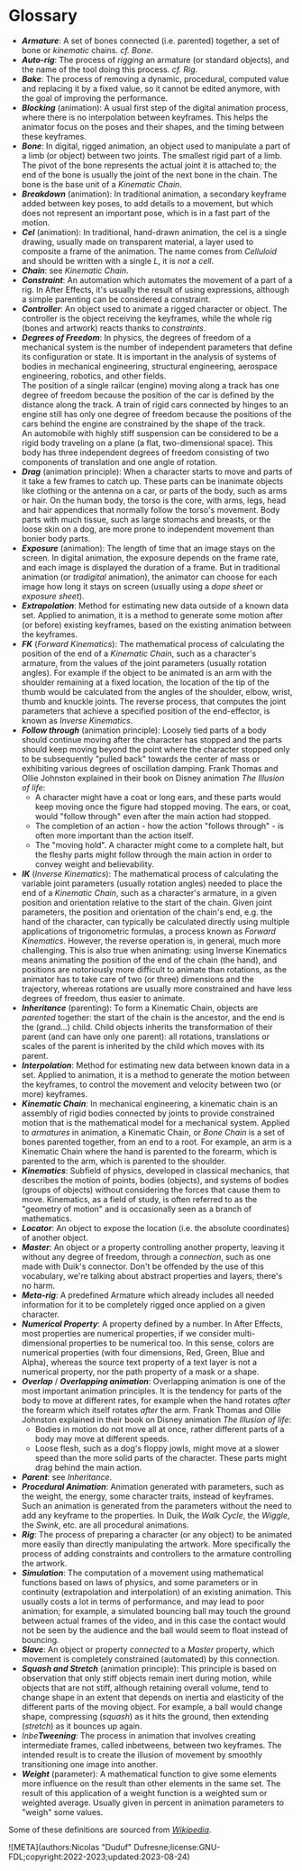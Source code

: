 # Glossary

- ***Armature***: A set of bones connected (i.e. parented) together, a set of bone or *kinematic* chains. *cf. Bone*.
- ***Auto-rig***: The process of *rigging* an armature (or standard objects), and the name of the tool doing this process. *cf. Rig*.
- ***Bake***: The process of removing a dynamic, procedural, computed value and replacing it by a fixed value, so it cannot be edited anymore, with the goal of improving the performance.
- ***Blocking*** (animation): A usual first step of the digital animation process, where there is no interpolation between keyframes. This helps the animator focus on the poses and their shapes, and the timing between these keyframes.
- ***Bone***: In digital, rigged animation, an object used to manipulate a part of a limb (or object) between two joints. The smallest rigid part of a limb. The pivot of the bone represents the actual joint it is attached to; the end of the bone is usually the joint of the next bone in the chain. The bone is the base unit of a *Kinematic Chain*.
- ***Breakdown*** (animation): In traditional animation, a secondary keyframe added between key poses, to add details to a movement, but which does not represent an important pose, which is in a fast part of the motion.
- ***Cel*** (animation): In traditional, hand-drawn animation, the cel is a single drawing, usually made on transparent material, a layer used to composite a frame of the animation. The name comes from *Celluloid* and should be written with a single *L*, it is *not* a *cell*.
- ***Chain***: see *Kinematic Chain*.
- ***Constraint***: An automation which automates the movement of a part of a rig. In After Effects, it's usually the result of using expressions, although a simple parenting can be considered a constraint.
- ***Controller***: An object used to animate a rigged character or object. The controller is the object receiving the keyframes, while the whole rig (bones and artwork) reacts thanks to *constraints*.
- ***Degrees of Freedom***: In physics, the degrees of freedom of a mechanical system is the number of independent parameters that define its configuration or state. It is important in the analysis of systems of bodies in mechanical engineering, structural engineering, aerospace engineering, robotics, and other fields.  
    The position of a single railcar (engine) moving along a track has one degree of freedom because the position of the car is defined by the distance along the track. A train of rigid cars connected by hinges to an engine still has only one degree of freedom because the positions of the cars behind the engine are constrained by the shape of the track.  
    An automobile with highly stiff suspension can be considered to be a rigid body traveling on a plane (a flat, two-dimensional space). This body has three independent degrees of freedom consisting of two components of translation and one angle of rotation.
- ***Drag*** (animation principle): When a character starts to move and parts of it take a few frames to catch up. These parts can be inanimate objects like clothing or the antenna on a car, or parts of the body, such as arms or hair. On the human body, the torso is the core, with arms, legs, head and hair appendices that normally follow the torso's movement. Body parts with much tissue, such as large stomachs and breasts, or the loose skin on a dog, are more prone to independent movement than bonier body parts.
- ***Exposure*** (animation): The length of time that an image stays on the screen. In digital animation, the exposure depends on the frame rate, and each image is displayed the duration of a frame. But in traditional animation (or *tradigital* animation), the animator can choose for each image how long it stays on screen (usually using a *dope sheet* or *exposure sheet*).
- ***Extrapolation***: Method for estimating new data outside of a known data set. Applied to animation, it is a method to generate some motion after (or before) existing keyframes, based on the existing animation between the keyframes.
- ***FK*** (*Forward Kinematics*): The mathematical process of calculating the position of the end of a *Kinematic Chain*, such as a character's armature, from the values of the joint parameters (usually rotation angles). For example if the object to be animated is an arm with the shoulder remaining at a fixed location, the location of the tip of the thumb would be calculated from the angles of the shoulder, elbow, wrist, thumb and knuckle joints. The reverse process, that computes the joint parameters that achieve a specified position of the end-effector, is known as *Inverse Kinematics*. 
- ***Follow through*** (animation principle): Loosely tied parts of a body should continue moving after the character has stopped and the parts should keep moving beyond the point where the character stopped only to be subsequently "pulled back" towards the center of mass or exhibiting various degrees of oscillation damping. Frank Thomas and Ollie Johnston explained in their book on Disney animation *The Illusion of life*:   
    - A character might have a coat or long ears, and these parts would keep moving once the figure had stopped moving. The ears, or coat, would "follow through" even after the main action had stopped.
    - The completion of an action - how the action "follows through" - is often more important than the action itself.
    -  The "moving hold". A character might come to a complete halt, but the fleshy parts might follow through the main action in order to convey weight and believability.
- ***IK*** (*Inverse Kinematics*): The mathematical process of calculating the variable joint parameters (usually rotation angles) needed to place the end of a *Kinematic Chain*, such as a character's armature, in a given position and orientation relative to the start of the chain. Given joint parameters, the position and orientation of the chain's end, e.g. the hand of the character, can typically be calculated directly using multiple applications of trigonometric formulas, a process known as *Forward Kinematics*. However, the reverse operation is, in general, much more challenging. This is also true when animating: using Inverse Kinematics means animating the position of the end of the chain (the hand), and positions are notoriously more difficult to animate than rotations, as the animator has to take care of two (or three) dimensions and the trajectory, whereas rotations are usually more constrained and have less degrees of freedom, thus easier to animate.
- ***Inheritance*** (parenting): To form a Kinematic Chain, objects are *parented* together: the start of the chain is the ancestor, and the end is the (grand...) child. Child objects inherits the transformation of their parent (and can have only one parent): all rotations, translations or scales of the parent is inherited by the child which moves with its parent.
- ***Interpolation***: Method for estimating new data between known data in a set. Applied to animation, it is a method to generate the motion between the keyframes, to control the movement and velocity between two (or more) keyframes.
- ***Kinematic Chain***: In mechanical engineering, a kinematic chain is an assembly of rigid bodies connected by joints to provide constrained motion that is the mathematical model for a mechanical system. Applied to *armatures* in animation, a Kinematic Chain, or *Bone Chain* is a set of bones parented together, from an end to a root. For example, an arm is a Kinematic Chain where the hand is parented to the forearm, which is parented to the arm, which is parented to the shoulder.
- ***Kinematics***: Subfield of physics, developed in classical mechanics, that describes the motion of points, bodies (objects), and systems of bodies (groups of objects) without considering the forces that cause them to move. Kinematics, as a field of study, is often referred to as the "geometry of motion" and is occasionally seen as a branch of mathematics.
- ***Locator***: An object to expose the location (i.e. the absolute coordinates) of another object.
- ***Master***: An object or a property controlling another property, leaving it without any degree of freedom, through a *connection*, such as one made with Duik's connector. Don't be offended by the use of this vocabulary, we're talking about abstract properties and layers, there's no harm.
- ***Meta-rig***: A predefined Armature which already includes all needed information for it to be completely rigged once applied on a given character.
- ***Numerical Property***: A property defined by a number. In After Effects, most properties are numerical properties, if we consider multi-dimensional properties to be numerical too. In this sense, colors are numerical properties (with four dimensions, Red, Green, Blue and Alpha), whereas the source text property of a text layer is not a numerical property, nor the path property of a mask or a shape.
- ***Overlap*** / ***Overlapping animation***: Overlapping animation is one of the most important animation principles. It is the tendency for parts of the body to move at different rates, for example when the hand rotates *after* the forearm which itself rotates *after* the arm. Frank Thomas and Ollie Johnston explained in their book on Disney animation *The Illusion of life*:   
    - Bodies in motion do not move all at once, rather different parts of a body may move at different speeds.
    - Loose flesh, such as a dog's floppy jowls, might move at a slower speed than the more solid parts of the character. These parts might drag behind the main action.
- ***Parent***: see *Inheritance*.
- ***Procedural Animation***: Animation generated with parameters, such as the weight, the energy, some character traits, instead of keyframes. Such an animation is generated from the parameters without the need to add any keyframe to the properties. In Duik, the *Walk Cycle*, the *Wiggle*, the *Swink*, etc. are all procedural animations.
- ***Rig***: The process of preparing a character (or any object) to be animated more easily than directly manipulating the artwork. More specifically the process of adding constraints and controllers to the armature controlling the artwork.
- ***Simulation***: The computation of a movement using mathematical functions based on laws of physics, and some parameters or in continuity (extrapolation and interpolation) of an existing animation. This usually costs a lot in terms of performance, and may lead to poor animation; for example, a simulated bouncing ball may touch the ground between actual frames of the video, and in this case the contact would not be seen by the audience and the ball would seem to float instead of bouncing.
- ***Slave***: An object or property *connected* to a *Master* property, which movement is completely constrained (automated) by this connection.
- ***Squash and Stretch*** (animation principle): This principle is based on observation that only stiff objects remain inert during motion,  while objects that are not stiff, although retaining overall volume, tend to change shape in an extent that depends on inertia and elasticity of the different parts of the moving object. For example, a ball would change shape, compressing (*squash*) as it hits the ground, then extending (*stretch*) as it bounces up again.
- _Inbe**Tweening**_: The process in animation that involves creating intermediate frames, called inbetweens, between two keyframes. The intended result is to create the illusion of movement by smoothly transitioning one image into another. 
- ***Weight*** (parameter): A mathematical function to give some elements more influence on the result than other elements in the same set. The result of this application of a weight function is a weighted sum or weighted average. Usually given in percent in animation parameters to "weigh" some values.

Some of these definitions are sourced from *[Wikipedia](https://wikipedia.org)*.

![META](authors:Nicolas "Duduf" Dufresne;license:GNU-FDL;copyright:2022-2023;updated:2023-08-24)
